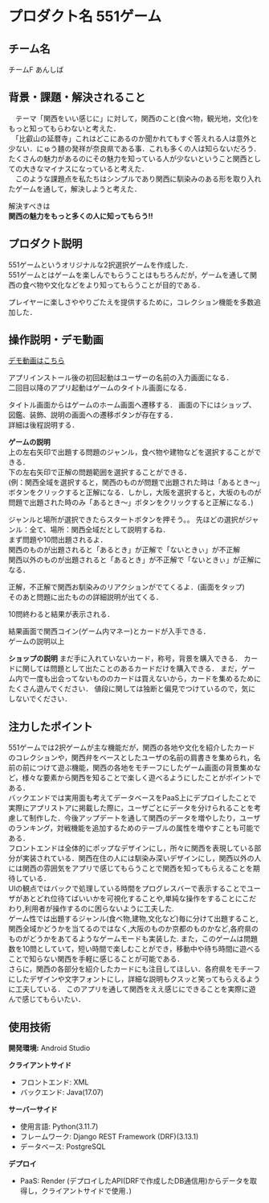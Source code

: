 # プロダクト名 551ゲーム
<!-- プロダクト名に変更してください -->


<!-- プロダクト名・イメージ画像を差し変えてください -->


## チーム名
チームF あんしば
<!-- チームIDとチーム名を入力してください -->


## 背景・課題・解決されること
　テーマ「関西をいい感じに」に対して，関西のこと(食べ物，観光地，文化)をもっと知ってもらわないと考えた．  
　「比叡山の延暦寺」これはどこにあるのか聞かれてもすぐ答えれる人は意外と少ない．にゅう麺の発祥が奈良県である事．これも多くの人は知らないだろう．たくさんの魅力があるのにその魅力を知っている人が少ないということ関西としての大きなマイナスになっていると考えた．  
　このような課題点を私たちはシンプルであり関西に馴染みのある形を取り入れたゲームを通して，解決しようと考えた．  
   
解決すべきは  
**関西の魅力をもっと多くの人に知ってもらう!!**

<!-- テーマ「関西をいい感じに」に対して、考案するプロダクトがどういった(Why)背景から思いついたのか、どのよう(What)な課題があり、どのよう(How)に解決するのかを入力してください -->


## プロダクト説明
551ゲームというオリジナルな2択選択ゲームを作成した．  
551ゲームとはゲームを楽しんでもらうことはもちろんだが，ゲームを通して関西の食べ物や文化などをより知ってもらうことが目的である．

プレイヤーに楽しさややりごたえを提供するために，コレクション機能を多数追加した．  
<!-- 開発したプロダクトの説明を入力してください -->


## 操作説明・デモ動画
[デモ動画はこちら](https://www.youtube.com/watch?v=_FAA15ARmas)
<!-- 開発したプロダクトの操作説明について入力してください。また、操作説明デモ動画があれば、埋め込みやリンクを記載してください -->
アプリインストール後の初回起動はユーザーの名前の入力画面になる．  
二回目以降のアプリ起動はゲームのタイトル画面になる．  

タイトル画面からはゲームのホーム画面へ遷移する．
画面の下にはショップ、図鑑、装飾、説明の画面への遷移ボタンが存在する．  
詳細は後程説明する．  

**ゲームの説明**  
上の左右矢印で出題する問題のジャンル，食べ物や建物などを選択することができる．  
下の左右矢印で正解の問題範囲を選択することができる．  
(例：関西全域を選択すると，関西のものが問題で出題された時は「あるとき～」ボタンをクリックすると正解になる．しかし，大阪を選択すると，大坂のものが問題で出題された時のみ「あるとき～」ボタンをクリックすると正解になる．)

ジャンルと場所が選択できたらスタートボタンを押そう。。
先ほどの選択がジャンル：全て、場所：関西全域だとして説明するね．  
まず問題や10問出題されるよ．  
関西のものが出題されると「あるとき」が正解で「ないときぃ」が不正解  
関西以外のものが出題されると「あるとき」が不正解で「ないときぃ」が正解になる．
  
 

正解，不正解で関西お馴染みのリアクションがでてくるよ．(画面をタップ)  
そのあと問題に出たものの詳細説明が出てくる．  

10問終わると結果が表示される．  
  
結果画面で関西コイン(ゲーム内マネー)とカードが入手できる．  
ゲームの説明以上  

  
**ショップの説明**
  まだ手に入れていないカード，称号，背景を購入できる．
  カードに関しては問題として出たことのあるカードだけを購入できる．
  まだ，ゲーム内で一度も出会ってないもののカードは買えないから，カードを集めるためにたくさん遊んでください．
  値段に関しては独断と偏見でつけているので，気にしないでください．




## 注力したポイント
551ゲームでは2択ゲームが主な機能だが，関西の各地や文化を紹介したカードのコレクションや，関西弁をベースとしたユーザの名前の肩書きを集められ，名前の前につけて遊ぶ機能，関西の各地をモチーフにしたゲーム画面の背景集めなど，様々な要素から関西を知ることで楽しく遊べるようにしたことがポイントである．    
バックエンドでは実用面も考えてデータベースをPaaS上にデプロイしたことで実際にアプリストアに掲載した際に，ユーザごとにデータを分けられることを考慮して制作した．今後アップデートを通して関西のデータを増やしたり，ユーザのランキング，対戦機能を追加するためのテーブルの属性を増やすことも可能である．  
フロントエンドは全体的にポップなデザインにし，所々に関西を表現している部分が実装されている．関西在住の人には馴染み深いデザインにし，関西以外の人には関西の雰囲気をアプリで感じてもらうことで関西を知ってもらえることを期待している．    
UIの観点ではバックで処理している時間をプログレスバーで表示することでユーザがあとどれ位待てばいいかを可視化することや,単純な操作をすることにこだわり,利用者が操作するのに困らないように工夫した.  
ゲーム性では出題するジャンル(食べ物,建物,文化など)毎に分けて出題すること,関西全域かどうかを当てるのではなく,大阪のものか京都のものかなど,各府県のものがどうかをあてるようなゲームモードも実装した.
また，このゲームは問題数を10問としていて，短い時間で楽しむことができ，移動中や待ち時間に遊べることで知らない関西を手軽に感じることが可能である．  
さらに，関西の各部分を紹介したカードにも注目してほしい．各府県をモチーフにしたデザインや文字フォントにし，詳細な説明もクスッと笑ってもらえるように工夫している．
このアプリを通して関西をええ感じにできることを実際に遊んで感じてもらいたい．
  

## 使用技術
**開発環境:** Android Studio

**クライアントサイド**
- フロントエンド: XML
- バックエンド: Java(17.07)

**サーバーサイド**
- 使用言語: Python(3.11.7)
- フレームワーク: Django REST Framework (DRF)(3.13.1)
- データベース: PostgreSQL

**デプロイ**
- PaaS: Render
(デプロイしたAPI(DRFで作成したDB通信用)からデータを取得し，クライアントサイドで使用．)



            

<!--
markdownの記法はこちらを参照してください！
https://docs.github.com/ja/get-started/writing-on-github/getting-started-with-writing-and-formatting-on-github/basic-writing-and-formatting-syntax
-->
